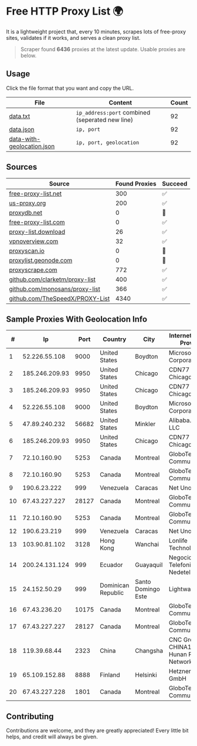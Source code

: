 
# Free HTTP Proxy List 🌍

It is a lightweight project that, every 10 minutes, scrapes lots of free-proxy sites, validates if it works, and serves a clean proxy list.


> Scraper found **6436** proxies at the latest update. Usable proxies are below.

## Usage

Click the file format that you want and copy the URL.


|File|Content|Count|
|----|-------|-----|
|[data.txt](https://raw.githubusercontent.com/themiralay/Proxy-List-World/master/data.txt)|`ip_address:port` combined (seperated new line)|92|
|[data.json](https://raw.githubusercontent.com/themiralay/Proxy-List-World/master/data.json)|`ip, port`|92|
|[data-with-geolocation.json](https://raw.githubusercontent.com/themiralay/Proxy-List-World/master/data-with-geolocation.json)|`ip, port, geolocation`|92|

## Sources

|Source|Found Proxies|Succeed|
|------|-------------|-------|
|[free-proxy-list.net](https://free-proxy-list.net)|300|✅|
|[us-proxy.org](https://www.us-proxy.org)|200|✅|
|[proxydb.net](http://proxydb.net)|0|🚫|
|[free-proxy-list.com](https://free-proxy-list.com/?page=&port=&type%5B%5D=http&type%5B%5D=https&up_time=0&search=Search)|0|✅|
|[proxy-list.download](https://www.proxy-list.download/HTTP)|26|✅|
|[vpnoverview.com](https://vpnoverview.com/privacy/anonymous-browsing/free-proxy-servers)|32|✅|
|[proxyscan.io](https://www.proxyscan.io)|0|🚫|
|[proxylist.geonode.com](https://proxylist.geonode.com/api/proxy-list?limit=300&page=1&sort_by=lastChecked&sort_type=desc&protocols=http,https)|0|🚫|
|[proxyscrape.com](https://api.proxyscrape.com/v2/?request=displayproxies&protocol=http&timeout=10000&country=all&ssl=all&anonymity=all)|772|✅|
|[github.com/clarketm/proxy-list](https://raw.githubusercontent.com/clarketm/proxy-list/master/proxy-list-raw.txt)|400|✅|
|[github.com/monosans/proxy-list](https://raw.githubusercontent.com/monosans/proxy-list/main/proxies/http.txt)|366|✅|
|[github.com/TheSpeedX/PROXY-List](https://raw.githubusercontent.com/TheSpeedX/PROXY-List/master/http.txt)|4340|✅|


## Sample Proxies With Geolocation Info

|#|Ip|Port|Country|City|Internet Service Provider|
|-|--|----|-------|----|-------------------------|
|1|52.226.55.108|9000|United States|Boydton|Microsoft Corporation|
|2|185.246.209.93|9950|United States|Chicago|CDN77 - Chicago POP II|
|3|185.246.209.93|9950|United States|Chicago|CDN77 - Chicago POP II|
|4|52.226.55.108|9000|United States|Boydton|Microsoft Corporation|
|5|47.89.240.232|56682|United States|Minkler|Alibaba.com LLC|
|6|185.246.209.93|9950|United States|Chicago|CDN77 - Chicago POP II|
|7|72.10.160.90|5253|Canada|Montreal|GloboTech Communications|
|8|72.10.160.90|5253|Canada|Montreal|GloboTech Communications|
|9|190.6.23.222|999|Venezuela|Caracas|Net Uno|
|10|67.43.227.227|28127|Canada|Montreal|GloboTech Communications|
|11|72.10.160.90|5253|Canada|Montreal|GloboTech Communications|
|12|190.6.23.219|999|Venezuela|Caracas|Net Uno|
|13|103.90.81.102|3128|Hong Kong|Wanchai|Lonlife Technology Co.|
|14|200.24.131.124|999|Ecuador|Guayaquil|Negocios Y Telefonia Nedetel S.A|
|15|24.152.50.29|999|Dominican Republic|Santo Domingo Este|Lightwave S.R.L|
|16|67.43.236.20|10175|Canada|Montreal|GloboTech Communications|
|17|67.43.227.227|28127|Canada|Montreal|GloboTech Communications|
|18|119.39.68.44|2323|China|Changsha|CNC Group CHINA169 Hunan Province Network|
|19|65.109.152.88|8888|Finland|Helsinki|Hetzner Online GmbH|
|20|67.43.227.228|1801|Canada|Montreal|GloboTech Communications|



## Contributing

Contributions are welcome, and they are greatly appreciated! Every
little bit helps, and credit will always be given.

